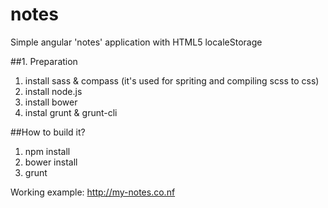 # notes
Simple angular 'notes' application with HTML5 localeStorage

##1. Preparation
1. install sass & compass (it's used for spriting and compiling scss to css)
2. install node.js
3. install bower
4. instal grunt & grunt-cli

##How to build it?
1. npm install
2. bower install
3. grunt

Working example: <a href="http://my-notes.co.nf" target="_blank">http://my-notes.co.nf</a>

